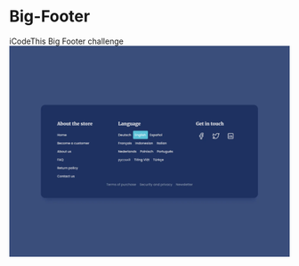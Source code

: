 # Big-Footer
iCodeThis Big Footer challenge
![Design preview for the Birthday list challenge](big_footer.webp)